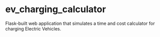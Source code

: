 # ev_charging_calculator
Flask-built web application that simulates a time and cost calculator for charging Electric Vehicles.
